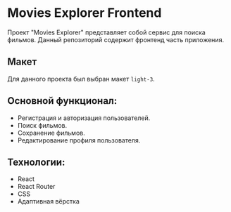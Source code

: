# Movies Explorer Frontend

Проект "Movies Explorer" представляет собой сервис для поиска фильмов. Данный репозиторий содержит фронтенд часть приложения.

## Макет

Для данного проекта был выбран макет `light-3`. 

## Основной функционал:

- Регистрация и авторизация пользователей.
- Поиск фильмов.
- Сохранение фильмов.
- Редактирование профиля пользователя.

## Технологии:

- React
- React Router
- CSS
- Адаптивная вёрстка
